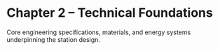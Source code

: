 # Chapter 2 – Technical Foundations

Core engineering specifications, materials, and energy systems underpinning the station design.

